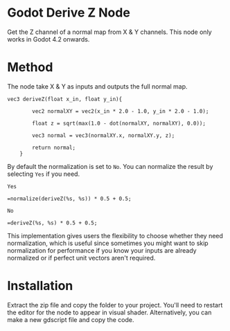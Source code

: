 # Godot Derive Z Node
Get the Z channel of a normal map from X & Y channels.
This node only works in Godot 4.2 onwards.

# Method
The node take X & Y as inputs and outputs the full normal map.

    vec3 deriveZ(float x_in, float y_in){
			
			vec2 normalXY = vec2(x_in * 2.0 - 1.0, y_in * 2.0 - 1.0);
			
			float z = sqrt(max(1.0 - dot(normalXY, normalXY), 0.0));
			
			vec3 normal = vec3(normalXY.x, normalXY.y, z);
			
			return normal;
		}
By default the normalization is set to `No`. You can normalize the result by selecting `Yes` if you need.

`Yes`

    =normalize(deriveZ(%s, %s)) * 0.5 + 0.5;
`No`

    =deriveZ(%s, %s) * 0.5 + 0.5;

This implementation gives users the flexibility to choose whether they need normalization, which is useful since sometimes you might want to skip normalization for performance if you know your inputs are already normalized or if perfect unit vectors aren't required.

# Installation

Extract the zip file and copy the folder to your project. You'll need to restart the editor for the node to appear in visual shader.
Alternatively, you can make a new gdscript file and copy the code.
